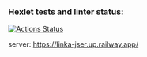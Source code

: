 ### Hexlet tests and linter status:
[![Actions Status](https://github.com/Unfantazy/js-react-developer-project-12/workflows/hexlet-check/badge.svg)](https://github.com/Unfantazy/js-react-developer-project-12/actions)

server:
https://linka-jser.up.railway.app/